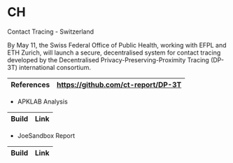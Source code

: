 # CH
Contact Tracing - Switzerland

By May 11, the Swiss Federal Office of Public Health, working with EFPL and ETH Zurich, will launch a secure, decentralised system for contact tracing developed by the Decentralised Privacy-Preserving-Proximity Tracing (DP-3T) international consortium.

References | https://github.com/ct-report/DP-3T
-----------|-----------------------------------

- APKLAB Analysis

Build | Link
------|-----

- JoeSandbox Report

Build | Link
------|-----

